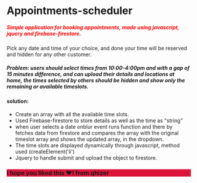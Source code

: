 # Appointments-scheduler
<h5 style="color:red;">
Simple application for booking appointments, made using javascript, jquery and firebase-firestore.</h5>
Pick any date and time of your choice, and done your time will be reserved and hidden for any other customer.


<h5><b>Problem: users should select times from 10:00-4:00pm and with a gap of 15 minutes difference,
  and can upload their details and locations at home, the times selected by others should be hidden and show only the remaining or available timeslots.
  </b></h5>
<h4> solution: </h4>
<ul>
  
  <li>Create an array with all the available time slots.</li>
  
  <li>Used Firebase-firestore to store details as well as the time as "string"</li>
  
  <li>when user selects a date onblur event runs function and there by fetches data from firestore and compares the array with the original timeslot array and shows the updated array, in the dropdown.</li>
  
  <li>The time slots are displayed dynamically through javascript, method used (createElement('li')</li>
  
  <li> Jquery to handle submit and upload the object to firestore.</li>
</ul>

<h3 style="background-color:crimson;">I hope you liked this ♥! from qhizer</h3>
